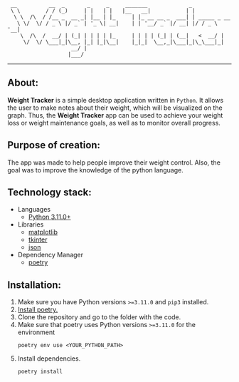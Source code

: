 ```
 __          __  _       _     _     _______             _             
 \ \        / / (_)     | |   | |   |__   __|           | |            
  \ \  /\  / /__ _  __ _| |__ | |_     | |_ __ __ _  ___| | _____ _ __ 
   \ \/  \/ / _ \ |/ _` | '_ \| __|    | | '__/ _` |/ __| |/ / _ \ '__|
    \  /\  /  __/ | (_| | | | | |_     | | | | (_| | (__|   <  __/ |   
     \/  \/ \___|_|\__, |_| |_|\__|    |_|_|  \__,_|\___|_|\_\___|_|   
                    __/ |                                              
                   |___/                                              
```
___
## **About:**
**Weight Tracker** is a simple desktop application written in `Python`. It allows the user to make notes about their weight, which will be visualized on the graph. Thus, the **Weight Tracker** app can be used to achieve your weight loss or weight maintenance goals, as well as to monitor overall progress.

## **Purpose of creation:**
The app was made to help people improve their weight control. Also, the goal was to improve the knowledge of the python language.

## **Technology stack:**
+ Languages
    + [Python 3.11.0+](https://www.python.org/downloads/)
+ Libraries
    + [matplotlib](https://matplotlib.org/)
    + [tkinter](https://docs.python.org/3/library/tkinter.html)
    + [json](https://docs.python.org/3/library/json.html)
+ Dependency Manager
    + [poetry](https://python-poetry.org/docs/)
## **Installation:**

1. Make sure you have Python versions `>=3.11.0` and `pip3` installed.
2. [Install poetry.](https://python-poetry.org/docs/#installation)
3. Clone the repository and go to the folder with the code.
4. Make sure that poetry uses Python versions `>=3.11.0` for the environment
    ```
    poetry env use <YOUR_PYTHON_PATH> 
    ```
5. Install dependencies.
    ```
    poetry install
    ```